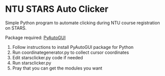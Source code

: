 # NTU STARS Auto Clicker

Simple Python program to automate clicking during NTU course registration on STARS.

Package required: [PyAutoGUI](https://pyautogui.readthedocs.io/en/latest/install.html)

1. Follow instructions to install PyAutoGUI package for Python
2. Run coordinategenerator.py to collect cursor coordinates
3. Edit starsclicker.py code if needed 
4. Run starsclicker.py 
5. Pray that you can get the modules you want
